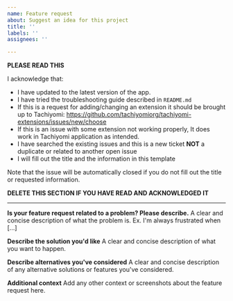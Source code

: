 ```yaml
---
name: Feature request
about: Suggest an idea for this project
title: ''
labels: ''
assignees: ''

---
```


**PLEASE READ THIS**

I acknowledge that:

- I have updated to the latest version of the app.
- I have tried the troubleshooting guide described in `README.md`
- If this is a request for adding/changing an extension it should be brought up to Tachiyomi: https://github.com/tachiyomiorg/tachiyomi-extensions/issues/new/choose
- If this is an issue with some extension not working properly, It does work in Tachiyomi application as intended.
- I have searched the existing issues and this is a new ticket **NOT** a duplicate or related to another open issue
- I will fill out the title and the information in this template

Note that the issue will be automatically closed if you do not fill out the title or requested information.

**DELETE THIS SECTION IF YOU HAVE READ AND ACKNOWLEDGED IT**

---

**Is your feature request related to a problem? Please describe.**
A clear and concise description of what the problem is. Ex. I'm always frustrated when [...]

**Describe the solution you'd like**
A clear and concise description of what you want to happen.

**Describe alternatives you've considered**
A clear and concise description of any alternative solutions or features you've considered.

**Additional context**
Add any other context or screenshots about the feature request here.
